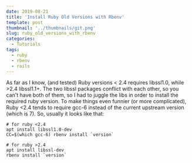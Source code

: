 ```yaml
---
date: 2019-08-21
title: 'Install Ruby Old Versions with Rbenv'
template: post
thumbnail: '../thumbnails/git.png'
slug: ruby_old_versions_with_rbenv
categories:
  - Tutorials
tags:
  - ruby
  - rbenv
  - rails
---
```


As far as I know, (and tested) Ruby versions < 2.4 requires libssl1.0, while >2.4 libssl1.1+. The two libssl packages conflict with each other, so you can't have both of them, so I had to juggle the libs in order to install the required ruby version. To make things even funnier (or more complicated), Ruby <2.4 tends to require gcc-6 instead of the current upstream version (which is 7).
So, usually it looks like that:



```terminal
# for ruby <2.4
apt install libssl1.0-dev
CC=$(which gcc-6) rbenv install `version`

# for ruby >2.4
apt install libssl-dev
rbenv install `version`
```
